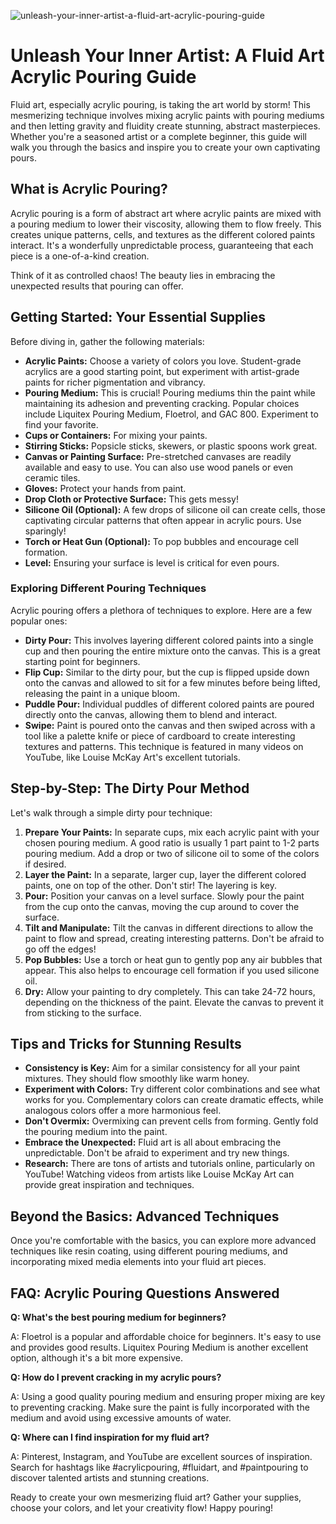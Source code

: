 ![unleash-your-inner-artist-a-fluid-art-acrylic-pouring-guide](https://images.pexels.com/photos/7004737/pexels-photo-7004737.jpeg?auto=compress&cs=tinysrgb&fit=crop&h=627&w=1200)

# Unleash Your Inner Artist: A Fluid Art Acrylic Pouring Guide

Fluid art, especially acrylic pouring, is taking the art world by storm! This mesmerizing technique involves mixing acrylic paints with pouring mediums and then letting gravity and fluidity create stunning, abstract masterpieces. Whether you're a seasoned artist or a complete beginner, this guide will walk you through the basics and inspire you to create your own captivating pours.

## What is Acrylic Pouring?

Acrylic pouring is a form of abstract art where acrylic paints are mixed with a pouring medium to lower their viscosity, allowing them to flow freely. This creates unique patterns, cells, and textures as the different colored paints interact. It's a wonderfully unpredictable process, guaranteeing that each piece is a one-of-a-kind creation.

Think of it as controlled chaos! The beauty lies in embracing the unexpected results that pouring can offer.

## Getting Started: Your Essential Supplies

Before diving in, gather the following materials:

*   **Acrylic Paints:** Choose a variety of colors you love. Student-grade acrylics are a good starting point, but experiment with artist-grade paints for richer pigmentation and vibrancy.
*   **Pouring Medium:** This is crucial! Pouring mediums thin the paint while maintaining its adhesion and preventing cracking. Popular choices include Liquitex Pouring Medium, Floetrol, and GAC 800. Experiment to find your favorite.
*   **Cups or Containers:** For mixing your paints.
*   **Stirring Sticks:** Popsicle sticks, skewers, or plastic spoons work great.
*   **Canvas or Painting Surface:** Pre-stretched canvases are readily available and easy to use. You can also use wood panels or even ceramic tiles.
*   **Gloves:** Protect your hands from paint.
*   **Drop Cloth or Protective Surface:** This gets messy!
*   **Silicone Oil (Optional):** A few drops of silicone oil can create cells, those captivating circular patterns that often appear in acrylic pours. Use sparingly!
*   **Torch or Heat Gun (Optional):** To pop bubbles and encourage cell formation.
*   **Level:** Ensuring your surface is level is critical for even pours.

### Exploring Different Pouring Techniques

Acrylic pouring offers a plethora of techniques to explore. Here are a few popular ones:

*   **Dirty Pour:** This involves layering different colored paints into a single cup and then pouring the entire mixture onto the canvas. This is a great starting point for beginners.
*   **Flip Cup:** Similar to the dirty pour, but the cup is flipped upside down onto the canvas and allowed to sit for a few minutes before being lifted, releasing the paint in a unique bloom.
*   **Puddle Pour:** Individual puddles of different colored paints are poured directly onto the canvas, allowing them to blend and interact.
*   **Swipe:** Paint is poured onto the canvas and then swiped across with a tool like a palette knife or piece of cardboard to create interesting textures and patterns. This technique is featured in many videos on YouTube, like Louise McKay Art's excellent tutorials.

## Step-by-Step: The Dirty Pour Method

Let's walk through a simple dirty pour technique:

1.  **Prepare Your Paints:** In separate cups, mix each acrylic paint with your chosen pouring medium. A good ratio is usually 1 part paint to 1-2 parts pouring medium. Add a drop or two of silicone oil to some of the colors if desired.
2.  **Layer the Paint:** In a separate, larger cup, layer the different colored paints, one on top of the other. Don't stir! The layering is key.
3.  **Pour:** Position your canvas on a level surface. Slowly pour the paint from the cup onto the canvas, moving the cup around to cover the surface.
4.  **Tilt and Manipulate:** Tilt the canvas in different directions to allow the paint to flow and spread, creating interesting patterns. Don't be afraid to go off the edges!
5.  **Pop Bubbles:** Use a torch or heat gun to gently pop any air bubbles that appear. This also helps to encourage cell formation if you used silicone oil.
6.  **Dry:** Allow your painting to dry completely. This can take 24-72 hours, depending on the thickness of the paint. Elevate the canvas to prevent it from sticking to the surface.

## Tips and Tricks for Stunning Results

*   **Consistency is Key:** Aim for a similar consistency for all your paint mixtures. They should flow smoothly like warm honey.
*   **Experiment with Colors:** Try different color combinations and see what works for you. Complementary colors can create dramatic effects, while analogous colors offer a more harmonious feel.
*   **Don't Overmix:** Overmixing can prevent cells from forming. Gently fold the pouring medium into the paint.
*   **Embrace the Unexpected:** Fluid art is all about embracing the unpredictable. Don't be afraid to experiment and try new things.
*   **Research:** There are tons of artists and tutorials online, particularly on YouTube! Watching videos from artists like Louise McKay Art can provide great inspiration and techniques.

## Beyond the Basics: Advanced Techniques

Once you're comfortable with the basics, you can explore more advanced techniques like resin coating, using different pouring mediums, and incorporating mixed media elements into your fluid art pieces.

## FAQ: Acrylic Pouring Questions Answered

**Q: What's the best pouring medium for beginners?**

A: Floetrol is a popular and affordable choice for beginners. It's easy to use and provides good results. Liquitex Pouring Medium is another excellent option, although it's a bit more expensive.

**Q: How do I prevent cracking in my acrylic pours?**

A: Using a good quality pouring medium and ensuring proper mixing are key to preventing cracking. Make sure the paint is fully incorporated with the medium and avoid using excessive amounts of water.

**Q: Where can I find inspiration for my fluid art?**

A: Pinterest, Instagram, and YouTube are excellent sources of inspiration. Search for hashtags like #acrylicpouring, #fluidart, and #paintpouring to discover talented artists and stunning creations.

Ready to create your own mesmerizing fluid art? Gather your supplies, choose your colors, and let your creativity flow! Happy pouring!